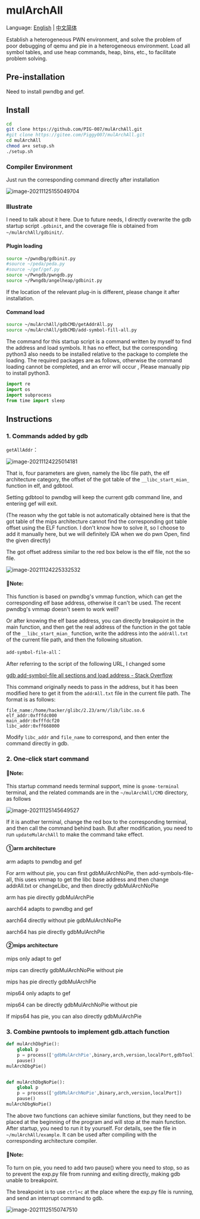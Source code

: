 # mulArchAll

Language: [English](https://github.com/PIG-007/mulArchAll/blob/master/README_en-US.md) | [中文简体](https://github.com/PIG-007/mulArchAll/blob/master/README.md)

Establish a heterogeneous PWN environment, and solve the problem of poor debugging of qemu and pie in a heterogeneous environment. Load all symbol tables, and use heap commands, heap, bins, etc., to facilitate problem solving.

## Pre-installation

Need to install pwndbg and gef.

## Install

```bash
cd
git clone https://github.com/PIG-007/mulArchAll.git
#git clone https://gitee.com/Piggy007/mulArchAll.git
cd mulArchAll
chmod a+x setup.sh
./setup.sh
```

### Compiler Environment

Just run the corresponding command directly after installation

![image-20211125155049704](https://pig-007.oss-cn-beijing.aliyuncs.com/img/20211125155148.png)

### Illustrate

I need to talk about it here. Due to future needs, I directly overwrite the gdb startup script `.gdbinit`, and the coverage file is obtained from `~/mulArchAll/gdbinit/`.

#### Plugin loading

```bash
source ~/pwndbg/gdbinit.py
#source ~/peda/peda.py
#source ~/gef/gef.py
source ~/Pwngdb/pwngdb.py
source ~/Pwngdb/angelheap/gdbinit.py
```

If the location of the relevant plug-in is different, please change it after installation.

#### Command load 

```bash
source ~/mulArchAll/gdbCMD/getAddrAll.py
source ~/mulArchAll/gdbCMD/add-symbol-fill-all.py
```

The command for this startup script is a command written by myself to find the address and load symbols. It has no effect, but the corresponding python3 also needs to be installed relative to the package to complete the loading. The required packages are as follows, otherwise the command loading cannot be completed, and an error will occur , Please manually pip to install python3.

```python
import re
import os
import subprocess
from time import sleep
```

## Instructions

### 1. Commands added by gdb

`getAllAddr`：

![image-20211124225014181](https://pig-007.oss-cn-beijing.aliyuncs.com/img/20211124225014.png)

That is, four parameters are given, namely the libc file path, the elf architecture category, the offset of the got table of the `__libc_start_mian_` function in elf, and gdbtool.

Setting gdbtool to pwndbg will keep the current gdb command line, and entering gef will exit.

(The reason why the got table is not automatically obtained here is that the got table of the mips architecture cannot find the corresponding got table offset using the ELF function. I don't know how to solve it, so I choose to add it manually here, but we will definitely IDA when we do pwn Open, find the given directly)

The got offset address similar to the red box below is the elf file, not the so file.

![image-20211124225332532](https://pig-007.oss-cn-beijing.aliyuncs.com/img/20211124225332.png)

#### 🔺Note:

This function is based on pwndbg's vmmap function, which can get the corresponding elf base address, otherwise it can't be used. The recent pwndbg's vmmap doesn't seem to work well?

Or after knowing the elf base address, you can directly breakpoint in the main function, and then get the real address of the function in the got table of the `__libc_start_mian_` function, write the address into the `addrAll.txt` of the current file path, and then the following situation.

`add-symbol-file-all`：

After referring to the script of the following URL, I changed some

[gdb add-symbol-file all sections and load address - Stack Overflow](https://stackoverflow.com/questions/33049201/gdb-add-symbol-file-all-sections-and-load-address)

This command originally needs to pass in the address, but it has been modified here to get it from the `addrAll.txt` file in the current file path. The format is as follows:

```
file_name:/home/hacker/glibc/2.23/arm//lib/libc.so.6
elf_addr:0xfffdc000
main_addr:0xfffdcf20
libc_addr:0xff668000
```

Modify `libc_addr` and `file_name` to correspond, and then enter the command directly in gdb.

### 2. One-click start command

#### 🔺Note:

This startup command needs terminal support, mine is `gnome-terminal` terminal, and the related commands are in the `~/mulArchAll/CMD` directory, as follows

![image-20211125145649527](https://pig-007.oss-cn-beijing.aliyuncs.com/img/20211125145649.png)

If it is another terminal, change the red box to the corresponding terminal, and then call the command behind bash. But after modification, you need to run `updateMulArchAll` to make the command take effect.

#### ①arm architecture

arm adapts to pwndbg and gef

For arm without pie, you can first gdbMulArchNoPie, then add-symbols-file-all, this uses vmmap to get the libc base address and then change addrAll.txt or changeLibc, and then directly gdbMulArchNoPie

arm has pie directly gdbMulArchPie



aarch64 adapts to pwndbg and gef

aarch64 directly without pie gdbMulArchNoPie

aarch64 has pie directly gdbMulArchPie

#### ②mips architecture

mips only adapt to gef

mips can directly gdbMulArchNoPie without pie

mips has pie directly gdbMulArchPie



mips64 only adapts to gef

mips64 can be directly gdbMulArchNoPie without pie

If mips64 has pie, you can also directly gdbMulArchPie

### 3. Combine pwntools to implement gdb.attach function

```python
def mulArchDbgPie():
    global p
    p = process(['gdbMulArchPie',binary,arch,version,localPort,gdbTool])
    pause()
mulArchDbgPie()


def mulArchDbgNoPie():
    global p
    p = process(['gdbMulArchNoPie',binary,arch,version,localPort])
    pause()
mulArchDbgNoPie()
```

The above two functions can achieve similar functions, but they need to be placed at the beginning of the program and will stop at the main function. After startup, you need to run it by yourself. For details, see the file in `~/mulArchAll/example`. It can be used after compiling with the corresponding architecture compiler.

#### 🔺Note:

To turn on pie, you need to add two pause() where you need to stop, so as to prevent the exp.py file from running and exiting directly, making gdb unable to breakpoint.

The breakpoint is to use `ctrl+c` at the place where the exp.py file is running, and send an interrupt command to gdb.

![image-20211125150747510](https://pig-007.oss-cn-beijing.aliyuncs.com/img/20211125153322.png)
